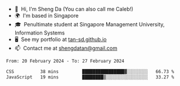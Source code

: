 <!---
tan-sd/tan-sd is a ✨ special ✨ repository because its `README.md` (this file) appears on your GitHub profile.
You can click the Preview link to take a look at your changes.
--->
- 👋  Hi, I'm Sheng Da (You can also call me Caleb!)
- 🌍  I'm based in Singapore
- 🎓  Penultimate student at Singapore Management University, Information Systems
- 🖥️  See my portfolio at [tan-sd.github.io](https://tan-sd.github.io/)
- 📫  Contact me at [shengdatan@gmail.com](mailto:shengdatan@gmail.com)

<!--START_SECTION:waka-->

```txt
From: 20 February 2024 - To: 27 February 2024

CSS          38 mins         ████████████████▓░░░░░░░░   66.73 %
JavaScript   19 mins         ████████▒░░░░░░░░░░░░░░░░   33.27 %
```

<!--END_SECTION:waka-->
